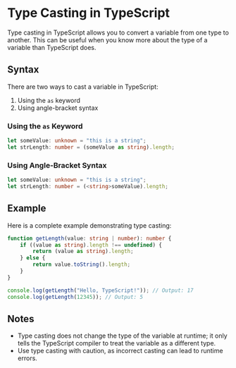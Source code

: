# Type Casting in TypeScript

Type casting in TypeScript allows you to convert a variable from one type to another. This can be useful when you know more about the type of a variable than TypeScript does.

## Syntax

There are two ways to cast a variable in TypeScript:

1. Using the `as` keyword
2. Using angle-bracket syntax

### Using the `as` Keyword

```typescript
let someValue: unknown = "this is a string";
let strLength: number = (someValue as string).length;
```

### Using Angle-Bracket Syntax

```typescript
let someValue: unknown = "this is a string";
let strLength: number = (<string>someValue).length;
```

## Example

Here is a complete example demonstrating type casting:

```typescript
function getLength(value: string | number): number {
    if ((value as string).length !== undefined) {
        return (value as string).length;
    } else {
        return value.toString().length;
    }
}

console.log(getLength("Hello, TypeScript!")); // Output: 17
console.log(getLength(12345)); // Output: 5
```

## Notes

- Type casting does not change the type of the variable at runtime; it only tells the TypeScript compiler to treat the variable as a different type.
- Use type casting with caution, as incorrect casting can lead to runtime errors.
